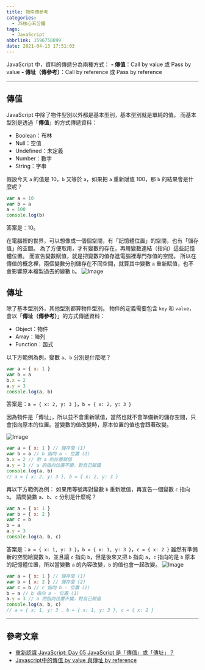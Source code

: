 ```yaml
---
title: 物件傳參考
categories:
  - JS核心五分鐘
tags:
  - JavaScript
abbrlink: 1596758899
date: 2021-04-13 17:51:03
---
```

JavaScript 中，資料的傳遞分為兩種方式：
**- 傳值**：Call by value 或 Pass by value
**- 傳址（傳參考）**：Call by reference 或 Pass by reference
<!--more-->

---

## 傳值
JavaScript 中除了物件型別以外都是基本型別，基本型別就是單純的值。
而基本型別是透過「**傳值**」的方式傳遞資料：
* Boolean：布林
* Null：空值
* Undefined：未定義
* Number：數字
* String：字串

假設今天 `a` 的值是 10，`b` 又等於 `a`，如果把 `a` 重新賦值 100，那 `b` 的結果會是什麼呢？
```javascript
var a = 10
var b = a
a = 100
console.log(b)
```
答案是：10。

在電腦裡的世界，可以想像成一個個空間，有「記憶體位置」的空間，也有「儲存值」的空間。
為了方便取用，才有變數的存在，再用變數連結（指向）這些記憶體位置。
而宣告變數賦值，就是把變數的值存進電腦裡專門存值的空間。
所以在傳值的概念裡，兩個變數分別儲存在不同空間，就算其中變數 `a` 重新賦值，也不會影響原本複製過去的變數 `b`。
![Image](https://i.imgur.com/zt6x1G5.png?50)

## 傳址
除了基本型別外，其他型別都算物件型別。
物件的定義需要包含 `key` 和 `value`，會以「**傳址（傳參考）**」的方式傳遞資料：
* Object：物件
* Array：陣列
* Function：函式

以下方範例為例，變數 `a`、`b` 分別是什麼呢？
```javascript
var a = { x: 1 }
var b = a
b.x = 2
a.y = 3
console.log(a, b)
```
答案是：`a = { x: 2, y: 3 }`，`b = { x: 2, y: 3 }`

因為物件是「傳址」，所以並不會重新賦值，當然也就不會準備新的儲存空間，只會指向原本的位置。當變數的值改變時，原本位置的值也會跟著改變。

![Image](https://i.imgur.com/sjbIC8J.png?50)
```javascript
var a = { x: 1 } // 儲存值 (1)
var b = a // b 指向 a - 位置 (1)
b.x = 2 // 對 a 的位置賦值
a.y = 3 // a 的指向位置不變，對自己賦值
console.log(a, b)
// a = { x: 2, y: 3 }, b = { x: 2, y: 3 }
```

再以下方範例為例：
如果用等號再對變數 `b` 重新賦值，再宣告一個變數 `c` 指向 `b`。
請問變數 `a`、`b`、`c` 分別是什麼呢？
```javascript
var a = { x: 1 }
var b = { x: 2 }
var c = b
b = a
a.y = 3
console.log(a, b, c)
```
答案是：`a = { x: 1, y: 3 }`，`b = { x: 1, y: 3 }`，`c = { x: 2 }`
雖然有準備新的空間給變數 `b`，並且讓 `c` 指向 `b`，但是後來又把 `b` 指向 `a`，`c` 指向的是 `b` 原本的記憶體位置，所以當變數 `a` 的內容改變，`b` 的值也會一起改變。
![Image](https://i.imgur.com/rAFkarQ.png?50)
```javascript
var a = { x: 1 } // 儲存值 (1)
var b = { x: 2 } // 儲存值 (2)
var c = b // c 指向 b - 位置 (2)
b = a // b 指向 a - 位置 (1)
a.y = 3 // a 的指向位置不變，對自己賦值
console.log(a, b, c)
// a = { x: 1, y: 3 , b = { x: 1, y: 3 }, c = { x: 2 }
```
---

## 參考文章
* [重新認識 JavaScript: Day 05 JavaScript 是「傳值」或「傳址」？](https://ithelp.ithome.com.tw/articles/10191057)
* [ Javascript中的傳值 by value 與傳址 by reference](https://medium.com/itsems-frontend/javascript-pass-by-value-reference-sharing-5d6095ae030b)